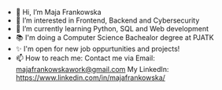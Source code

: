 - 👋 Hi, I’m Maja Frankowska
- 👀 I’m interested in Frontend, Backend and Cybersecurity
- 🌱 I’m currently learning Python, SQL and Web development
- 📚 I'm doing a Computer Science Bachealor degree at PJATK
- ✨ I'm open for new job oppurtunities and projects!
- 📫 How to reach me: 
  Contact me via Email: majafrankowskawork@gmail.com
  My LinkedIn: https://www.linkedin.com/in/majafrankowska/

<!---
majafrankowska/majafrankowska is a ✨ special ✨ repository because its `README.md` (this file) appears on your GitHub profile.
You can click the Preview link to take a look at your changes.
--->
